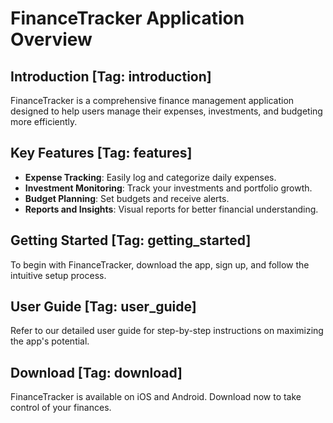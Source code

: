 # FinanceTracker Application Overview

## Introduction [Tag: introduction]
FinanceTracker is a comprehensive finance management application designed to help users manage their expenses, investments, and budgeting more efficiently.

## Key Features [Tag: features]
- **Expense Tracking**: Easily log and categorize daily expenses.
- **Investment Monitoring**: Track your investments and portfolio growth.
- **Budget Planning**: Set budgets and receive alerts.
- **Reports and Insights**: Visual reports for better financial understanding.

## Getting Started [Tag: getting_started]
To begin with FinanceTracker, download the app, sign up, and follow the intuitive setup process.

## User Guide [Tag: user_guide]
Refer to our detailed user guide for step-by-step instructions on maximizing the app's potential.

## Download [Tag: download]
FinanceTracker is available on iOS and Android. Download now to take control of your finances.
